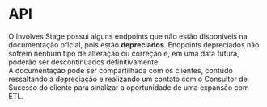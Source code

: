# API

O Involves Stage possui alguns endpoints que não estão disponíveis na documentação oficial, pois estão **depreciados**. Endpoints depreciados não sofrem nenhum tipo de alteração ou correção e, em uma data futura, poderão ser descontinuados definitivamente.\
A documentação pode ser compartilhada com os clientes, contudo ressaltando a depreciação e realizando um contato com o Consultor de Sucesso do cliente para sinalizar a oportunidade de uma expansão com ETL.
